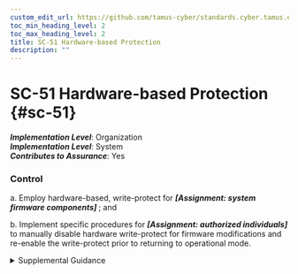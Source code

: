 ```yaml
---
custom_edit_url: https://github.com/tamus-cyber/standards.cyber.tamus.edu/tree/main/static/content/tamus.edu/TAMUS_profile.xml
toc_min_heading_level: 2
toc_max_heading_level: 2
title: SC-51 Hardware-based Protection
description: ""
---
```


# SC-51 Hardware-based Protection {#sc-51}

_**Implementation Level**_: Organization\
_**Implementation Level**_: System\
_**Contributes to Assurance**_: Yes

### Control

a. Employ hardware-based, write-protect for <strong> <em>[Assignment: system firmware components]</em> </strong> ; and

b. Implement specific procedures for <strong> <em>[Assignment: authorized individuals]</em> </strong> to manually disable hardware write-protect for firmware modifications and re-enable the write-protect prior to returning to operational mode.

<details>
  <summary>Supplemental Guidance</summary>

None.

</details>

